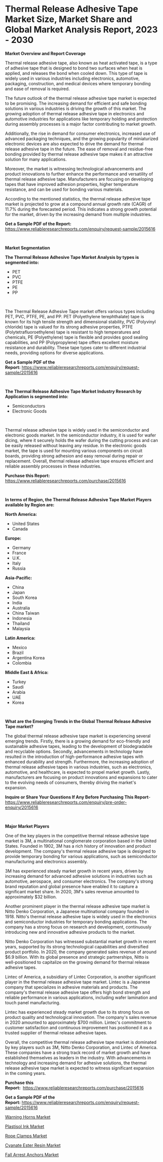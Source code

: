 <p><h1>Thermal Release Adhesive Tape Market Size, Market Share and Global Market Analysis Report, 2023 - 2030</h1></p><p><strong>Market Overview and Report Coverage</strong></p>
<p><p>Thermal release adhesive tape, also known as heat activated tape, is a type of adhesive tape that is designed to bond two surfaces when heat is applied, and releases the bond when cooled down. This type of tape is widely used in various industries including electronics, automotive, packaging, construction, and medical devices where temporary bonding and ease of removal is required.</p><p>The future outlook of the thermal release adhesive tape market is expected to be promising. The increasing demand for efficient and safe bonding solutions in various industries is driving the growth of this market. The growing adoption of thermal release adhesive tape in electronics and automotive industries for applications like temporary holding and protection during assembly processes is a major factor contributing to market growth.</p><p>Additionally, the rise in demand for consumer electronics, increased use of advanced packaging techniques, and the growing popularity of miniaturized electronic devices are also expected to drive the demand for thermal release adhesive tape in the future. The ease of removal and residue-free bonding provided by thermal release adhesive tape makes it an attractive solution for many applications.</p><p>Moreover, the market is witnessing technological advancements and product innovations to further enhance the performance and versatility of thermal release adhesive tape. Manufacturers are focusing on developing tapes that have improved adhesion properties, higher temperature resistance, and can be used for bonding various materials.</p><p>According to the mentioned statistics, the thermal release adhesive tape market is projected to grow at a compound annual growth rate (CAGR) of 11.7% during the forecasted period. This indicates a strong growth potential for the market, driven by the increasing demand from multiple industries.</p></p>
<p><strong>Get a Sample PDF of the Report:</strong> <a href="https://www.reliableresearchreports.com/enquiry/request-sample/2015616">https://www.reliableresearchreports.com/enquiry/request-sample/2015616</a></p>
<p>&nbsp;</p>
<p><strong>Market Segmentation</strong></p>
<p><strong>The Thermal Release Adhesive Tape Market Analysis by types is segmented into:</strong></p>
<p><ul><li>PET</li><li>PVC</li><li>PTFE</li><li>PE</li><li>PP</li></ul></p>
<p>&nbsp;</p>
<p><p>The Thermal Release Adhesive Tape market offers various types including PET, PVC, PTFE, PE, and PP. PET (Polyethylene terephthalate) tape is known for its high tensile strength and dimensional stability, PVC (Polyvinyl chloride) tape is valued for its strong adhesive properties, PTFE (Polytetrafluoroethylene) tape is resistant to high temperatures and chemicals, PE (Polyethylene) tape is flexible and provides good sealing capabilities, and PP (Polypropylene) tape offers excellent moisture resistance and durability. These tape types cater to different industrial needs, providing options for diverse applications.</p></p>
<p><strong>Get a Sample PDF of the Report:</strong>&nbsp;<a href="https://www.reliableresearchreports.com/enquiry/request-sample/2015616">https://www.reliableresearchreports.com/enquiry/request-sample/2015616</a></p>
<p>&nbsp;</p>
<p><strong>The Thermal Release Adhesive Tape Market Industry Research by Application is segmented into:</strong></p>
<p><ul><li>Semiconductors</li><li>Electronic Goods</li></ul></p>
<p>&nbsp;</p>
<p><p>Thermal release adhesive tape is widely used in the semiconductor and electronic goods market. In the semiconductor industry, it is used for wafer dicing, where it securely holds the wafer during the cutting process and can be easily released without leaving any residue. In the electronic goods market, the tape is used for mounting various components on circuit boards, providing strong adhesion and easy removal during repair or replacement. Overall, thermal release adhesive tape ensures efficient and reliable assembly processes in these industries.</p></p>
<p><strong>Purchase this Report:</strong>&nbsp; <a href="https://www.reliableresearchreports.com/purchase/2015616">https://www.reliableresearchreports.com/purchase/2015616</a></p>
<p>&nbsp;</p>
<p><strong>In terms of Region, the Thermal Release Adhesive Tape Market Players available by Region are:</strong></p>
<p>
    <p> <strong> North America: </strong>
        <ul>
            <li>United States</li>
            <li>Canada</li>
        </ul>
        </p> 
    <p> <strong> Europe: </strong>
        <ul>
            <li>Germany</li>
            <li>France</li>
            <li>U.K.</li>
            <li>Italy</li>
            <li>Russia</li>
        </ul>
        </p> 
    <p> <strong> Asia-Pacific: </strong>
        <ul>
            <li>China</li>
            <li>Japan</li>
            <li>South Korea</li>
            <li>India</li>
            <li>Australia</li>
            <li>China Taiwan</li>
            <li>Indonesia</li>
            <li>Thailand</li>
            <li>Malaysia</li>
        </ul>
        </p> 
    <p> <strong> Latin America: </strong>
        <ul>
            <li>Mexico</li>
            <li>Brazil</li>
            <li>Argentina Korea</li>
            <li>Colombia</li>
        </ul>
        </p> 
    <p> <strong> Middle East & Africa: </strong>
        <ul>
            <li>Turkey</li>
            <li>Saudi</li>
            <li>Arabia</li>
            <li>UAE</li>
            <li>Korea</li>
        </ul>
    </p>
    </p>
<p>&nbsp;</p>
<p><strong>What are the Emerging Trends in the Global Thermal Release Adhesive Tape market?</strong></p>
<p><p>The global thermal release adhesive tape market is experiencing several emerging trends. Firstly, there is a growing demand for eco-friendly and sustainable adhesive tapes, leading to the development of biodegradable and recyclable options. Secondly, advancements in technology have resulted in the introduction of high-performance adhesive tapes with enhanced durability and strength. Furthermore, the increasing adoption of thermal release adhesive tapes in various industries, such as electronics, automotive, and healthcare, is expected to propel market growth. Lastly, manufacturers are focusing on product innovations and expansions to cater to the evolving needs of consumers, thereby driving the market's expansion.</p></p>
<p><strong>Inquire or Share Your Questions If Any Before Purchasing This Report</strong>- <a href="https://www.reliableresearchreports.com/enquiry/pre-order-enquiry/2015616">https://www.reliableresearchreports.com/enquiry/pre-order-enquiry/2015616</a></p>
<p>&nbsp;</p>
<p><strong>Major Market Players</strong></p>
<p><p>One of the key players in the competitive thermal release adhesive tape market is 3M, a multinational conglomerate corporation based in the United States. Founded in 1902, 3M has a rich history of innovation and product development. The company's thermal release adhesive tape is designed to provide temporary bonding for various applications, such as semiconductor manufacturing and electronics assembly. </p><p>3M has experienced steady market growth in recent years, driven by increasing demand for advanced adhesive solutions in industries such as automotive, aerospace, and consumer electronics. The company's strong brand reputation and global presence have enabled it to capture a significant market share. In 2020, 3M's sales revenue amounted to approximately $32 billion.</p><p>Another prominent player in the thermal release adhesive tape market is Nitto Denko Corporation, a Japanese multinational company founded in 1918. Nitto's thermal release adhesive tape is widely used in the electronics and semiconductor industries for temporary bonding applications. The company has a strong focus on research and development, continuously introducing new and innovative adhesive products to the market.</p><p>Nitto Denko Corporation has witnessed substantial market growth in recent years, supported by its strong technological capabilities and diversified product portfolio. In 2020, the company generated sales revenue of around $6.9 billion. With its global presence and strategic partnerships, Nitto is well-positioned to capitalize on the growing demand for thermal release adhesive tapes.</p><p>Lintec of America, a subsidiary of Lintec Corporation, is another significant player in the thermal release adhesive tape market. Lintec is a Japanese company that specializes in adhesive materials and products. The company's thermal release adhesive tape offers high bond strength and reliable performance in various applications, including wafer lamination and touch panel manufacturing.</p><p>Lintec has experienced steady market growth due to its strong focus on product quality and technological innovation. The company's sales revenue in 2020 amounted to approximately $700 million. Lintec's commitment to customer satisfaction and continuous improvement has positioned it as a trusted supplier of thermal release adhesive tapes.</p><p>Overall, the competitive thermal release adhesive tape market is dominated by key players such as 3M, Nitto Denko Corporation, and Lintec of America. These companies have a strong track record of market growth and have established themselves as leaders in the industry. With advancements in technology and increasing demand for adhesive solutions, the thermal release adhesive tape market is expected to witness significant expansion in the coming years.</p></p>
<p><strong>Purchase this Report:</strong>&nbsp;&nbsp;<a href="https://www.reliableresearchreports.com/purchase/2015616">https://www.reliableresearchreports.com/purchase/2015616</a></p>
<p></p>
<p><strong>Get a Sample PDF of the Report:</strong>&nbsp;<a href="https://www.reliableresearchreports.com/enquiry/request-sample/2015616">https://www.reliableresearchreports.com/enquiry/request-sample/2015616</a></p>
<p><p><a href="https://www.linkedin.com/pulse/warning-horns-market-size-share-amp-trends-analysis-report-iwo4f/">Warning Horns Market</a></p><p><a href="https://medium.com/@bank.build.unity/plastisol-ink-market-size-reveals-the-best-marketing-channels-in-global-industry-44be5279f91f">Plastisol Ink Market</a></p><p><a href="https://www.linkedin.com/pulse/rope-clamps-market-size-2023-2030-global-industrial-hjkif/">Rope Clamps Market</a></p><p><a href="https://medium.com/@fire.honor.safe/cyanate-ester-resin-market-analysis-its-cagr-market-segmentation-and-global-industry-overview-2ac6b94976aa">Cyanate Ester Resin Market</a></p><p><a href="https://www.linkedin.com/pulse/decoding-fall-arrest-anchors-market-deep-dive-latest-trends-90atf/">Fall Arrest Anchors Market</a></p></p>